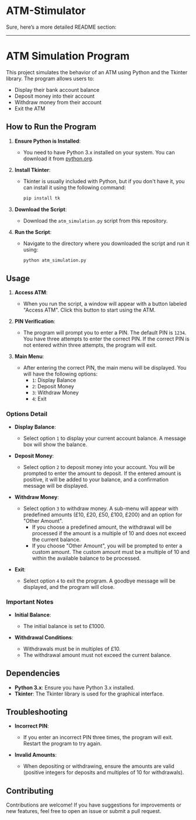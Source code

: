 # ATM-Stimulator
Sure, here’s a more detailed README section:

---

# ATM Simulation Program

This project simulates the behavior of an ATM using Python and the Tkinter library. The program allows users to:

- Display their bank account balance
- Deposit money into their account
- Withdraw money from their account
- Exit the ATM

## How to Run the Program

1. **Ensure Python is Installed**:
    - You need to have Python 3.x installed on your system. You can download it from [python.org](https://www.python.org/).

2. **Install Tkinter**:
    - Tkinter is usually included with Python, but if you don't have it, you can install it using the following command:
      ```bash
      pip install tk
      ```

3. **Download the Script**:
    - Download the `atm_simulation.py` script from this repository.

4. **Run the Script**:
    - Navigate to the directory where you downloaded the script and run it using:
      ```bash
      python atm_simulation.py
      ```

## Usage

1. **Access ATM**:
    - When you run the script, a window will appear with a button labeled "Access ATM". Click this button to start using the ATM.

2. **PIN Verification**:
    - The program will prompt you to enter a PIN. The default PIN is `1234`. You have three attempts to enter the correct PIN. If the correct PIN is not entered within three attempts, the program will exit.

3. **Main Menu**:
    - After entering the correct PIN, the main menu will be displayed. You will have the following options:
        - `1`: Display Balance
        - `2`: Deposit Money
        - `3`: Withdraw Money
        - `4`: Exit

### Options Detail

- **Display Balance**:
    - Select option `1` to display your current account balance. A message box will show the balance.

- **Deposit Money**:
    - Select option `2` to deposit money into your account. You will be prompted to enter the amount to deposit. If the entered amount is positive, it will be added to your balance, and a confirmation message will be displayed.

- **Withdraw Money**:
    - Select option `3` to withdraw money. A sub-menu will appear with predefined amounts (£10, £20, £50, £100, £200) and an option for "Other Amount".
        - If you choose a predefined amount, the withdrawal will be processed if the amount is a multiple of 10 and does not exceed the current balance.
        - If you choose "Other Amount", you will be prompted to enter a custom amount. The custom amount must be a multiple of 10 and within the available balance to be processed.

- **Exit**:
    - Select option `4` to exit the program. A goodbye message will be displayed, and the program will close.

### Important Notes

- **Initial Balance**:
    - The initial balance is set to £1000.

- **Withdrawal Conditions**:
    - Withdrawals must be in multiples of £10.
    - The withdrawal amount must not exceed the current balance.

## Dependencies

- **Python 3.x**: Ensure you have Python 3.x installed.
- **Tkinter**: The Tkinter library is used for the graphical interface.

## Troubleshooting

- **Incorrect PIN**:
    - If you enter an incorrect PIN three times, the program will exit. Restart the program to try again.

- **Invalid Amounts**:
    - When depositing or withdrawing, ensure the amounts are valid (positive integers for deposits and multiples of 10 for withdrawals).

## Contributing

Contributions are welcome! If you have suggestions for improvements or new features, feel free to open an issue or submit a pull request.
